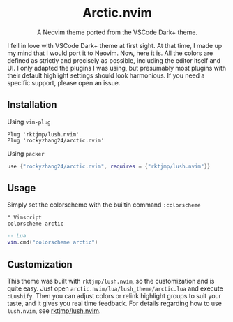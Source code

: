 <div align="center">

# Arctic.nvim

A Neovim theme ported from the VSCode Dark+ theme.

</div>

I fell in love with VSCode Dark+ theme at first sight. At that time, I made up
my mind that I would port it to Neovim. Now, here it is. All the colors are
defined as strictly and precisely as possible, including the editor itself and
UI. I only adapted the plugins I was using, but presumably most plugins with
their default highlight settings should look harmonious. If you need a specific
support, please open an issue.

## Installation

Using `vim-plug`

```vim
Plug 'rktjmp/lush.nvim'
Plug 'rockyzhang24/arctic.nvim'
```

Using `packer`

```lua
use {"rockyzhang24/arctic.nvim", requires = {"rktjmp/lush.nvim"}}
```

## Usage

Simply set the colorscheme with the builtin command `:colorscheme`

```vim
" Vimscript
colorscheme arctic
```

```lua
-- Lua
vim.cmd("colorscheme arctic")
```

## Customization

This theme was built with `rktjmp/lush.nvim`, so the customization and is quite
easy. Just open `arctic.nvim/lua/lush_theme/arctic.lua` and execute `:Lushify`.
Then you can adjust colors or relink highlight groups to suit your taste, and it
gives you real time feedback. For details regarding how to use `lush.nvim`, see
[rktjmp/lush.nvim](https://github.com/rktjmp/lush.nvim).
